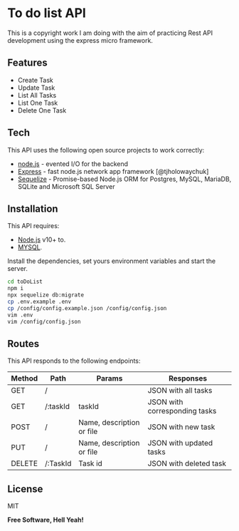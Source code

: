 # To do list API

This is a copyright work I am doing with the aim of practicing Rest API development using the express micro framework.

## Features

- Create Task
- Update Task
- List All Tasks
- List One Task
- Delete One Task

## Tech

This API uses the following open source projects to work correctly:

- [node.js](https://nodejs.org/) - evented I/O for the backend
- [Express](https://expressjs.com/pt-br/) - fast node.js network app framework [@tjholowaychuk]
- [Sequelize](https://sequelize.org/) - Promise-based Node.js ORM for Postgres, MySQL, MariaDB, SQLite and Microsoft SQL Server

## Installation

This API requires:

- [Node.js](https://nodejs.org/) v10+ to.
- [MYSQL](https://www.mysql.com/).

Install the dependencies, set yours environment variables and start the server.

```sh
cd toDoList
npm i
npx sequelize db:migrate
cp .env.example .env
cp /config/config.example.json /config/config.json
vim .env
vim /config/config.json

```

## Routes

This API responds to the following endpoints:

| Method | Path | Params | Responses |
| ------ | ------ | ------ | ------ |
| GET | / |  | JSON with all tasks |
| GET | /:taskId | taskId | JSON with corresponding tasks |
| POST | / | Name, description or file | JSON with new task |
| PUT | / | Name, description or file | JSON with updated tasks |
| DELETE | /:TaskId | Task id | JSON with deleted task |

## License

MIT

**Free Software, Hell Yeah!**